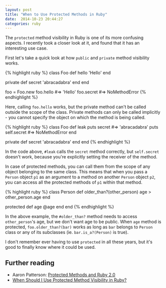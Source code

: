 ```yaml
---
layout: post
title: "When to Use Protected Methods in Ruby"
date:  2014-10-23 20:44:27
categories: ruby
---
```


The `protected` method visibility in Ruby is one of its more confusing aspects. I recently took a closer look at it, and found that it has an interesting use case.

First let's take a quick look at how `public` and `private` method visibility works.

{% highlight ruby %}
class Foo
  def hello
    'Hello'
  end

  private
  def secret
    'abracadabra'
  end
end

foo = Foo.new
foo.hello     #=> 'Hello'
foo.secret    #=> NoMethodError
{% endhighlight %}

Here, calling `foo.hello` works, but the private method can't be called outside the scope of the class. Private methods can only be called implicitly - you cannot specify the object on which the method is being called.

{% highlight ruby %}
class Foo
  def leak
    puts secret        #=> 'abracadabra'
    puts self.secret   #=> NoMethodError
  end

  private
  def secret
    'abracadabra'
  end
end
{% endhighlight %}

In the code above, `#leak` calls the `secret` method correctly, but `self.secret` doesn't work, because you're explicitly setting the receiver of the method.

In case of protected methods, you can call them from the scope of any object belonging to the same class. This means that when you pass a `Person` object `p1` as an argument to a method on another `Person` object `p2`, you can access all the protected methods of `p1` within that method.

{% highlight ruby %}
class Person
  def older_than?(other_person)
    age > other_person.age
  end

  protected
  def age
    @age
  end
end
{% endhighlight %}

In the above example, the `#older_than?` method needs to access `other_person`'s age, but we don't want age to be public. When `age` method is protected, `foo.older_than?(bar)` works as long as `bar` belongs to `Person` class or any of its subclasses (ie. `bar.is_a?(Person)` is true).

I don't remember ever having to use `protected` in all these years, but it's good to finally know where it could be used.

## Further reading

* Aaron Patterson: [Protected Methods and Ruby 2.0](http://tenderlovemaking.com/2012/09/07/protected-methods-and-ruby-2-0.html)
* [When Should I Use Protected Method Visibility in Ruby?](http://tx.pignata.com/2012/10/when-should-i-use-protected-method-visibility-in-ruby.html)

